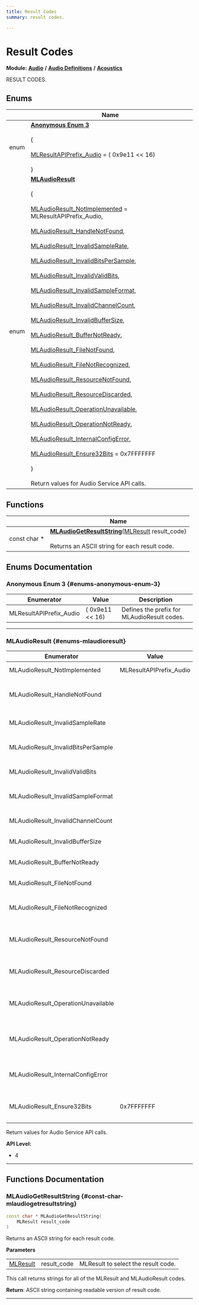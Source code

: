 ```yaml
---
title: Result Codes
summary: result codes. 

---
```


# Result Codes

**Module:** **[Audio](/api-ref/api/Modules/group___audio/group___audio.md)** **/** **[Audio Definitions](/api-ref/api/Modules/group___audio/group___audio_defs/group___audio_defs.md)** **/** **[Acoustics](/api-ref/api/Modules/group___audio/group___audio_defs/group___def_acoustics/group___def_acoustics.md)**

RESULT CODES. 

## Enums

|                | Name           |
| -------------- | -------------- |
| enum | **[Anonymous Enum 3](/api-ref/api/Modules/group___audio/group___audio_defs/group___def_acoustics/group___def_result_codes.md#enums-anonymous-enum-3)** <br></br> { <br></br>[MLResultAPIPrefix_Audio](/api-ref/api/Modules/group___audio/group___audio_defs/group___def_acoustics/group___def_result_codes.md#enums-mlresultapiprefix-audio) = ( 0x9e11  << 16)<br></br>} |
| enum | **[MLAudioResult](/api-ref/api/Modules/group___audio/group___audio_defs/group___def_acoustics/group___def_result_codes.md#enums-mlaudioresult)** <br></br> { <br></br>[MLAudioResult_NotImplemented](/api-ref/api/Modules/group___audio/group___audio_defs/group___def_acoustics/group___def_result_codes.md#enums-mlaudioresult-notimplemented) = MLResultAPIPrefix_Audio,<br></br> [MLAudioResult_HandleNotFound](/api-ref/api/Modules/group___audio/group___audio_defs/group___def_acoustics/group___def_result_codes.md#enums-mlaudioresult-handlenotfound),<br></br> [MLAudioResult_InvalidSampleRate](/api-ref/api/Modules/group___audio/group___audio_defs/group___def_acoustics/group___def_result_codes.md#enums-mlaudioresult-invalidsamplerate),<br></br> [MLAudioResult_InvalidBitsPerSample](/api-ref/api/Modules/group___audio/group___audio_defs/group___def_acoustics/group___def_result_codes.md#enums-mlaudioresult-invalidbitspersample),<br></br> [MLAudioResult_InvalidValidBits](/api-ref/api/Modules/group___audio/group___audio_defs/group___def_acoustics/group___def_result_codes.md#enums-mlaudioresult-invalidvalidbits),<br></br> [MLAudioResult_InvalidSampleFormat](/api-ref/api/Modules/group___audio/group___audio_defs/group___def_acoustics/group___def_result_codes.md#enums-mlaudioresult-invalidsampleformat),<br></br> [MLAudioResult_InvalidChannelCount](/api-ref/api/Modules/group___audio/group___audio_defs/group___def_acoustics/group___def_result_codes.md#enums-mlaudioresult-invalidchannelcount),<br></br> [MLAudioResult_InvalidBufferSize](/api-ref/api/Modules/group___audio/group___audio_defs/group___def_acoustics/group___def_result_codes.md#enums-mlaudioresult-invalidbuffersize),<br></br> [MLAudioResult_BufferNotReady](/api-ref/api/Modules/group___audio/group___audio_defs/group___def_acoustics/group___def_result_codes.md#enums-mlaudioresult-buffernotready),<br></br> [MLAudioResult_FileNotFound](/api-ref/api/Modules/group___audio/group___audio_defs/group___def_acoustics/group___def_result_codes.md#enums-mlaudioresult-filenotfound),<br></br> [MLAudioResult_FileNotRecognized](/api-ref/api/Modules/group___audio/group___audio_defs/group___def_acoustics/group___def_result_codes.md#enums-mlaudioresult-filenotrecognized),<br></br> [MLAudioResult_ResourceNotFound](/api-ref/api/Modules/group___audio/group___audio_defs/group___def_acoustics/group___def_result_codes.md#enums-mlaudioresult-resourcenotfound),<br></br> [MLAudioResult_ResourceDiscarded](/api-ref/api/Modules/group___audio/group___audio_defs/group___def_acoustics/group___def_result_codes.md#enums-mlaudioresult-resourcediscarded),<br></br> [MLAudioResult_OperationUnavailable](/api-ref/api/Modules/group___audio/group___audio_defs/group___def_acoustics/group___def_result_codes.md#enums-mlaudioresult-operationunavailable),<br></br> [MLAudioResult_OperationNotReady](/api-ref/api/Modules/group___audio/group___audio_defs/group___def_acoustics/group___def_result_codes.md#enums-mlaudioresult-operationnotready),<br></br> [MLAudioResult_InternalConfigError](/api-ref/api/Modules/group___audio/group___audio_defs/group___def_acoustics/group___def_result_codes.md#enums-mlaudioresult-internalconfigerror),<br></br> [MLAudioResult_Ensure32Bits](/api-ref/api/Modules/group___audio/group___audio_defs/group___def_acoustics/group___def_result_codes.md#enums-mlaudioresult-ensure32bits) = 0x7FFFFFFF<br></br>}<br></br>Return values for Audio Service API calls.  |

## Functions

|                | Name           |
| -------------- | -------------- |
| const char * | **[MLAudioGetResultString](/api-ref/api/Modules/group___audio/group___audio_defs/group___def_acoustics/group___def_result_codes.md#const-char-mlaudiogetresultstring)**([MLResult](/api-ref/api/Modules/group___platform/group___platform.md#int32-t-mlresult) result_code)<br></br>Returns an ASCII string for each result code.  |

## Enums Documentation

### Anonymous Enum 3 {#enums-anonymous-enum-3}

| Enumerator | Value | Description |
| ---------- | ----- | ----------- |
| MLResultAPIPrefix_Audio |  ( 0x9e11  << 16)| Defines the prefix for MLAudioResult codes. |








-----------

### MLAudioResult {#enums-mlaudioresult}

| Enumerator | Value | Description |
| ---------- | ----- | ----------- |
| MLAudioResult_NotImplemented |  MLResultAPIPrefix_Audio| Function not implemented. |
| MLAudioResult_HandleNotFound | | Not a valid MLHandle for a sound or input. |
| MLAudioResult_InvalidSampleRate | | Sample rate not supported. |
| MLAudioResult_InvalidBitsPerSample | | Bits per sample not supported. |
| MLAudioResult_InvalidValidBits | | Valid bits per sample not supported. |
| MLAudioResult_InvalidSampleFormat | | Sample format not supported. |
| MLAudioResult_InvalidChannelCount | | Channel count not supported. |
| MLAudioResult_InvalidBufferSize | | Buffer size too small. |
| MLAudioResult_BufferNotReady | | Buffer not ready for read or write. |
| MLAudioResult_FileNotFound | | Specified file not found. |
| MLAudioResult_FileNotRecognized | | Specified file has unsupported format. |
| MLAudioResult_ResourceNotFound | | Specified resource is not on the list. |
| MLAudioResult_ResourceDiscarded | | Data was unloaded or file was closed. |
| MLAudioResult_OperationUnavailable | | Requested operation not possible for given item. |
| MLAudioResult_OperationNotReady | | Requested operation has not yet been processed. |
| MLAudioResult_InternalConfigError | | Internal configuration problem was detected. |
| MLAudioResult_Ensure32Bits |  0x7FFFFFFF| Ensure enum is represented as 32 bits. |



Return values for Audio Service API calls. 




**API Level:**
  * 4




-----------



## Functions Documentation

### MLAudioGetResultString {#const-char-mlaudiogetresultstring}

```cpp
const char * MLAudioGetResultString(
    MLResult result_code
)
```

Returns an ASCII string for each result code. 

**Parameters**

|  |   |   |
|--|--|--|
| [MLResult](/api-ref/api/Modules/group___platform/group___platform.md#int32-t-mlresult) |result_code|MLResult to select the result code.|
This call returns strings for all of the MLResult and MLAudioResult codes.



**Return**: ASCII string containing readable version of result code. 



-----------





